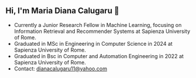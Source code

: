 ## Hi, I'm Maria Diana Calugaru 👋

- Currently a Junior Research Fellow in Machine Learning, focusing on Information Retrieval and Recommender Systems at Sapienza University of Rome.
- Graduated in MSc in Engineering in Computer Science in 2024 at Sapienza University of Rome.
- Graduated in Bsc in Computer and Automation Engineering in 2022 at Sapienza University of Rome.
- Contact: [dianacalugaru11@yahoo.com](mailto:dianacalugaru11@yahoo.com)
<!--
**mariadianacalugaru/mariadianacalugaru** is a ✨ _special_ ✨ repository because its `README.md` (this file) appears on your GitHub profile.

Here are some ideas to get you started:

- 🔭 I’m currently working on ...
- 🌱 I’m currently learning ...
- 👯 I’m looking to collaborate on ...
- 🤔 I’m looking for help with ...
- 💬 Ask me about ...
- 📫 How to reach me: ...
- 😄 Pronouns: ...
- ⚡ Fun fact: ...
-->
